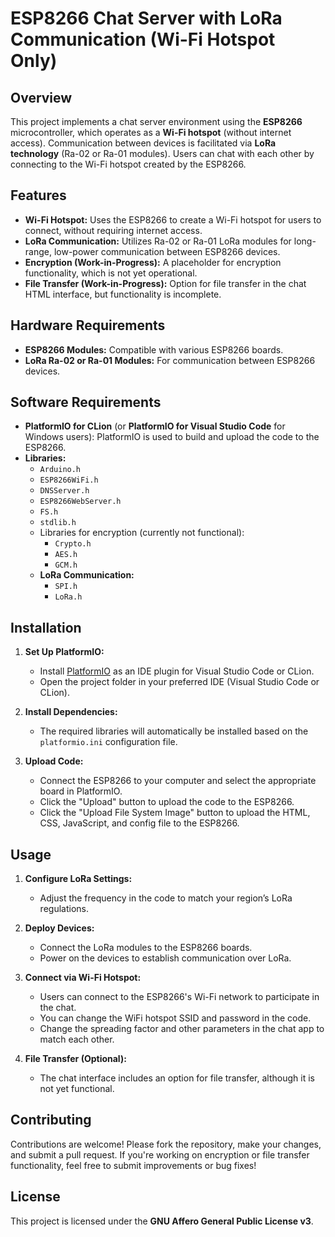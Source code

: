 # ESP8266 Chat Server with LoRa Communication (Wi-Fi Hotspot Only)

## Overview

This project implements a chat server environment using the **ESP8266** microcontroller, which operates as a **Wi-Fi hotspot** (without internet access). Communication between devices is facilitated via **LoRa technology** (Ra-02 or Ra-01 modules). Users can chat with each other by connecting to the Wi-Fi hotspot created by the ESP8266.

## Features

- **Wi-Fi Hotspot:** Uses the ESP8266 to create a Wi-Fi hotspot for users to connect, without requiring internet access.
- **LoRa Communication:** Utilizes Ra-02 or Ra-01 LoRa modules for long-range, low-power communication between ESP8266 devices.
- **Encryption (Work-in-Progress):** A placeholder for encryption functionality, which is not yet operational.
- **File Transfer (Work-in-Progress):** Option for file transfer in the chat HTML interface, but functionality is incomplete.

## Hardware Requirements

- **ESP8266 Modules:** Compatible with various ESP8266 boards.
- **LoRa Ra-02 or Ra-01 Modules:** For communication between ESP8266 devices.

## Software Requirements

- **PlatformIO for CLion** (or **PlatformIO for Visual Studio Code** for Windows users): PlatformIO is used to build and upload the code to the ESP8266.
- **Libraries:**
  - `Arduino.h`
  - `ESP8266WiFi.h`
  - `DNSServer.h`
  - `ESP8266WebServer.h`
  - `FS.h`
  - `stdlib.h`
  - Libraries for encryption (currently not functional):
    - `Crypto.h`
    - `AES.h`
    - `GCM.h`
  - **LoRa Communication:**
    - `SPI.h`
    - `LoRa.h`

## Installation

1. **Set Up PlatformIO:**
   - Install [PlatformIO](https://platformio.org/) as an IDE plugin for Visual Studio Code or CLion.
   - Open the project folder in your preferred IDE (Visual Studio Code or CLion).

2. **Install Dependencies:**
   - The required libraries will automatically be installed based on the `platformio.ini` configuration file.

3. **Upload Code:**
   - Connect the ESP8266 to your computer and select the appropriate board in PlatformIO.
   - Click the "Upload" button to upload the code to the ESP8266.
   - Click the "Upload File System Image" button to upload the HTML, CSS, JavaScript, and config file to the ESP8266.

## Usage

1. **Configure LoRa Settings:**
   - Adjust the frequency in the code to match your region’s LoRa regulations.

2. **Deploy Devices:**
   - Connect the LoRa modules to the ESP8266 boards.
   - Power on the devices to establish communication over LoRa.

3. **Connect via Wi-Fi Hotspot:**
   - Users can connect to the ESP8266's Wi-Fi network to participate in the chat.
   - You can change the WiFi hotspot SSID and password in the code.
   - Change the spreading factor and other parameters in the chat app to match each other.

4. **File Transfer (Optional):**
   - The chat interface includes an option for file transfer, although it is not yet functional.

## Contributing

Contributions are welcome! Please fork the repository, make your changes, and submit a pull request. If you're working on encryption or file transfer functionality, feel free to submit improvements or bug fixes!

## License

This project is licensed under the **GNU Affero General Public License v3**.
